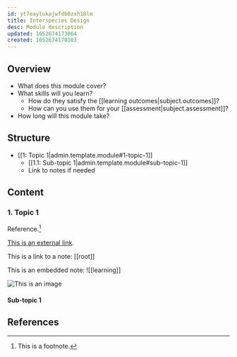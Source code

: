 ```yaml
---
id: yt7eaylukajwfdb0zxh18lm
title: Interspecies Design
desc: Module description
updated: 1652674173864
created: 1652674170103
---
```


## Overview

- What does this module cover?
- What skills will you learn?
  - How do they satisfy the [[learning outcomes|subject.outcomes]]?
  - How can you use them for your [[assessment|subject.assessment]]?
- How long will this module take?

## Structure

- [[1: Topic 1|admin.template.module#1-topic-1]]
  - [[1.1: Sub-topic 1|admin.template.module#sub-topic-1]]
  - Link to notes if needed

## Content 

### 1. Topic 1

Reference.[^1]

[This is an external link](http://wikipedia.org).

This is a link to a note: [[root]]

This is an embedded note: ![[learning]]

![This is an image](assets/image/filename.png)

#### Sub-topic 1

[^1]: This is a footnote.

## References




